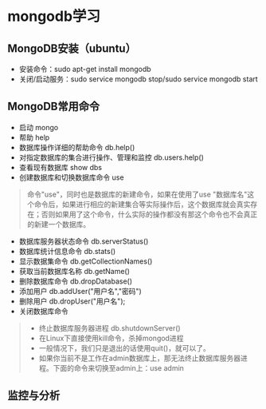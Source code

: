 # mongodb学习
## MongoDB安装（ubuntu）

+ 安装命令：sudo apt-get install mongodb
+ 关闭/启动服务：sudo service mongodb stop/sudo service mongodb start

## 	MongoDB常用命令

+ 启动 mongo
+ 帮助 help
+ 数据库操作详细的帮助命令 db.help()
+ 对指定数据库的集合进行操作、管理和监控 db.users.help()
+ 查看现有数据库 show dbs
+ 创建数据库和切换数据库命令 use
>  命令"use"，同时也是数据库的新建命令，如果在使用了use "数据库名"这个命令后，如果进行相应的新建集合等实际操作后，这个数据库就会真实存在；否则如果用了这个命令，什么实际的操作都没有那这个命令也不会真正的新建一个数据库。

+ 数据库服务器状态命令 db.serverStatus()
+ 数据库统计信息命令 db.stats()
+ 显示数据集命令 db.getCollectionNames()
+ 获取当前数据库名称 db.getName()
+ 删除数据库命令 db.dropDatabase()
+ 添加用户 db.addUser("用户名","密码")
+ 删除用户 db.dropUser("用户名");
+ 关闭数据库命令
>- 终止数据库服务器进程 db.shutdownServer()
>- 在Linux下直接使用kill命令，杀掉mongod进程
>- 一般情况下，我们只是退出的话使用quit()，就可以了。
>- 如果你当前不是工作在admin数据库上，那无法终止数据库服务器进程。下面的命令来切换至admin上：use admin

## 监控与分析